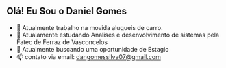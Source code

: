 ## Olá! Eu Sou o Daniel Gomes 

- 🔭 Atualmente trabalho na movida alugueis de carro.
- 🌱 Atualamente estudando Analises e desenvolvimento de sistemas pela Fatec de Ferraz de Vasconcelos 
- 🤔 Atualmente buscando uma oportunidade de Estagio 
- 📫 contato via email: dangomessilva07@gmail.com



